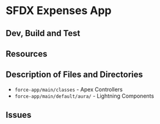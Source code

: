 # SFDX Expenses App

## Dev, Build and Test


## Resources


## Description of Files and Directories

- `force-app/main/classes` - Apex Controllers
- `force-app/main/default/aura/` - Lightning Components

## Issues


